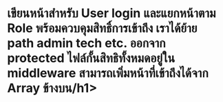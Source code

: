 <h1>เขียนหน้าสำหรับ User login และแยกหน้าตาม Role พร้อมควบคุมสิทธิ์การเข้าถึง เราได้ย้าย path admin tech etc. ออกจาก protected ไฟล์กั้นสิทธิทั้งหมดอยู่ใน middleware สามารถเพิ่มหน้าที่เข้าถึงได้จาก Array ข้างบน/h1>
